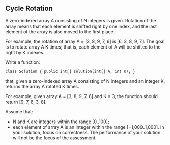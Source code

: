## Cycle Rotation

A zero-indexed array A consisting of N integers is given. Rotation of the array means that each element is shifted right by one index, and the last element of the array is also moved to the first place.

For example, the rotation of array A = [3, 8, 9, 7, 6] is [6, 3, 8, 9, 7]. The goal is to rotate array A K times; that is, each element of A will be shifted to the right by K indexes.  

Write a function:
```
class Solution { public int[] solution(int[] A, int K); }
```
that, given a zero-indexed array A consisting of N integers and an integer K, returns the array A rotated K times.

For example, given array A = [3, 8, 9, 7, 6] and K = 3, the function should return [9, 7, 6, 3, 8].

Assume that:  
* N and K are integers within the range [0..100];
* each element of array A is an integer within the range [−1,000..1,000].
In your solution, focus on correctness. The performance of your solution will not be the focus of the assessment.

